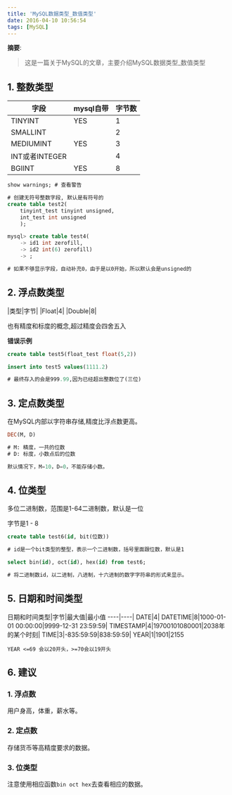 ```yaml
---
title: 'MySQL数据类型_数值类型'
date: 2016-04-10 10:56:54
tags: [MySQL]
---
```


__摘要__:

> 这是一篇关于MySQL的文章，主要介绍MySQL数据类型_数值类型


<!--more-->
## 1. 整数类型

|字段|mysql自带|字节数|
|----|---------|------|
|TINYINT|YES|1|
|SMALLINT| |2|
|MEDIUMINT|YES|3|
|INT或者INTEGER| |4|
|BGIINT|YES|8|

```sql
show warnings; # 查看警告

# 创建无符号整数字段, 默认是有符号的
create table test2(
    tinyint_test tinyint unsigned,
    int_test int unsigned
    );
```

```sql
mysql> create table test4(
    -> id1 int zerofill,
    -> id2 int(6) zerofill)
    -> ;

# 如果不够显示字段，自动补充0，由于是以0开始，所以默认会是unsigned的
```

## 2. 浮点数类型

|类型|字节|
|Float|4|
|Double|8|

也有精度和标度的概念,超过精度会四舍五入

**错误示例**

```sql
create table test5(float_test float(5,2))

insert into test5 values(1111.2)

# 最终存入的会是999.99,因为已经超出整数位了(三位)
```

## 3. 定点数类型

在MySQL内部以字符串存储,精度比浮点数更高。

```sql
DEC(M, D)

# M: 精度，一共的位数
# D: 标度，小数点后的位数

默认情况下，M=10，D=0，不能存储小数。
```

## 4. 位类型

多位二进制数，范围是1-64二进制数，默认是一位

字节是1 - 8

```sql
create table test6(id, bit(位数))

# id是一个bit类型的整型，表示一个二进制数，括号里面跟位数，默认是1

select bin(id), oct(id), hex(id) from test6;

# 将二进制数id，以二进制，八进制，十六进制的数字字符串的形式来显示。
```

## 5. 日期和时间类型

日期和时间类型|字节|最大值|最小值
----|----|
DATE|4|
DATETIME|8|1000-01-01 00:00:00|9999-12-31 23:59:59|
TIMESTAMP|4|19700101080001|2038年的某个时刻|
TIME|3|-835:59:59|838:59:59|
YEAR|1|1901|2155

```
YEAR <=69 会以20开头，>=70会以19开头
```

## 6. 建议

### 1. 浮点数

用户身高，体重，薪水等。

### 2. 定点数

存储货币等高精度要求的数据。

### 3. 位类型

注意使用相应函数`bin oct hex`去查看相应的数据。
